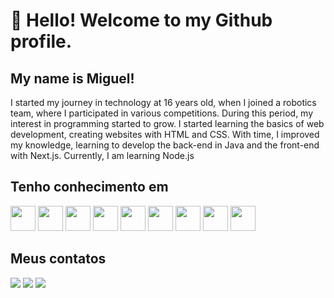 # 👋 Hello! Welcome to my Github profile.

## My name is Miguel!

I started my journey in technology at 16 years old, when I joined a robotics team, where I participated in various competitions. During this period, my interest in programming started to grow. I started learning the basics of web development, creating websites with HTML and CSS. With time, I improved my knowledge, learning to develop the back-end in Java and the front-end with Next.js. Currently, I am learning Node.js

## Tenho conhecimento em 
<img src="https://cdn.jsdelivr.net/gh/devicons/devicon@latest/icons/nodejs/nodejs-original.svg" width="40" height="40" margin='20'/> <img src="https://cdn.jsdelivr.net/gh/devicons/devicon@latest/icons/java/java-original.svg"  width="40" height="40" margin='20'/> <img src="https://cdn.jsdelivr.net/gh/devicons/devicon@latest/icons/javascript/javascript-original.svg" width="40" height="40" margin='20'/> <img src="https://cdn.jsdelivr.net/gh/devicons/devicon@latest/icons/postgresql/postgresql-original.svg"  width="40" height="40" margin='20'/> <img src="https://cdn.jsdelivr.net/gh/devicons/devicon@latest/icons/python/python-original.svg" width="40" height="40" margin='20'/> <img src="https://cdn.jsdelivr.net/gh/devicons/devicon@latest/icons/css3/css3-original.svg" width="40" height="40" margin='20'/> <img src="https://cdn.jsdelivr.net/gh/devicons/devicon@latest/icons/react/react-original.svg" width="40" height="40" margin='20'/> <img src="https://cdn.jsdelivr.net/gh/devicons/devicon@latest/icons/nextjs/nextjs-original.svg" width="40" height="40" margin='20'/> <img src="https://cdn.jsdelivr.net/gh/devicons/devicon@latest/icons/html5/html5-original.svg" width="40" height="40" margin='20'/>

## Meus contatos
<div>
<a href="https://instagram.com/miguel_4rcanjo" target="_blank"><img loading="lazy" src="https://img.shields.io/badge/-Instagram-%23E4405F?style=for-the-badge&logo=instagram&logoColor=white" target="_blank"></a>
<a href = "mailto:contato.miguelarcanjo2305@gmail.com"><img loading="lazy" src="https://img.shields.io/badge/Gmail-D14836?style=for-the-badge&logo=gmail&logoColor=white" target="_blank"></a>
<a href="www.linkedin.com/in/miguel-arcanjo-barreto-siqueira-4b879a259" target="_blank"><img loading="lazy" src="https://img.shields.io/badge/-LinkedIn-%230077B5?style=for-the-badge&logo=linkedin&logoColor=white" target="_blank"></a>   
</div>
          
          
          
          
          
          
          
          
          
          
